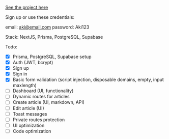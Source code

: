 [See the project here](alblogex.vercel.app)

Sign up or use these credentials:

email: aki@email.com
password: Aki123

Stack: NextJS, Prisma, PostgreSQL, Supabase

Todo:
- [x] Prisma, PostgreSQL, Supabase setup
- [x] Auth (JWT, bcrypt)
- [x] Sign up
- [x] Sign in
- [x] Basic form validation (script injection, disposable domains, empty, input maxlength)
- [ ] Dashboard (UI, functionality)
- [ ] Dynamic routes for articles
- [ ] Create article (UI, markdown, API)
- [ ] Edit article (UI)
- [ ] Toast messages
- [ ] Private routes protection
- [ ] UI optimization
- [ ] Code optimization

